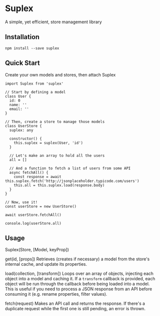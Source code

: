 # Suplex
A simple, yet efficient, store management library

## Installation

```
npm install --save suplex
```

## Quick Start
Create your own models and stores, then attach Suplex

```
import Suplex from 'suplex'

// Start by defining a model
class User {
  id: 0
  name: ''
  email: ''
}

// Then, create a store to manage those models
class UserStore {
  suplex: any

  constructor() {
    this.suplex = suplex(User, 'id')
  }

  // Let's make an array to hold all the users
  all = []

  // And a function to fetch a list of users from some API
  async fetchAll() {
    const response = await this.suplex.fetch('http://jsonplaceholder.typicode.com/users')
    this.all = this.suplex.load(response.body)
  }
}

// Now, use it!
const userStore = new UserStore()

await userStore.fetchAll()

console.log(userStore.all)
```

## Usage

Suplex(Store, [Model, keyProp])

get(id, [props])
Retrieves (creates if necessary) a model from the store's internal cache, and update its properties.

load(collection, [transform])
Loops over an array of objects, injecting each object into a model and caching it. If a `transform` callback is provided, each object will be run through the callback before being loaded into a model. This is useful if you need to process a JSON response from an API before consuming it (e.g. rename properties, filter values).

fetch(request)
Makes an API call and returns the response. If there's a duplicate request while the first one is still pending, an error is thrown.
